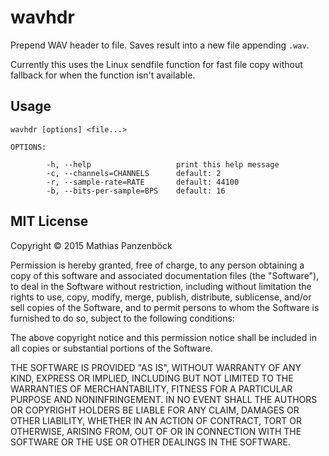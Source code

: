 wavhdr
======

Prepend WAV header to file. Saves result into a new file appending `.wav`.

Currently this uses the Linux sendfile function for fast file copy without
fallback for when the function isn't available.

Usage
-----

	wavhdr [options] <file...>
	
	OPTIONS:
	
	        -h, --help                   print this help message
	        -c, --channels=CHANNELS      default: 2
	        -r, --sample-rate=RATE       default: 44100
	        -b, --bits-per-sample=BPS    default: 16

MIT License
-----------

Copyright © 2015 Mathias Panzenböck

Permission is hereby granted, free of charge, to any person obtaining a copy
of this software and associated documentation files (the "Software"), to deal
in the Software without restriction, including without limitation the rights
to use, copy, modify, merge, publish, distribute, sublicense, and/or sell
copies of the Software, and to permit persons to whom the Software is
furnished to do so, subject to the following conditions:

The above copyright notice and this permission notice shall be included in
all copies or substantial portions of the Software.

THE SOFTWARE IS PROVIDED "AS IS", WITHOUT WARRANTY OF ANY KIND, EXPRESS OR
IMPLIED, INCLUDING BUT NOT LIMITED TO THE WARRANTIES OF MERCHANTABILITY,
FITNESS FOR A PARTICULAR PURPOSE AND NONINFRINGEMENT.  IN NO EVENT SHALL THE
AUTHORS OR COPYRIGHT HOLDERS BE LIABLE FOR ANY CLAIM, DAMAGES OR OTHER
LIABILITY, WHETHER IN AN ACTION OF CONTRACT, TORT OR OTHERWISE, ARISING FROM,
OUT OF OR IN CONNECTION WITH THE SOFTWARE OR THE USE OR OTHER DEALINGS IN
THE SOFTWARE.
